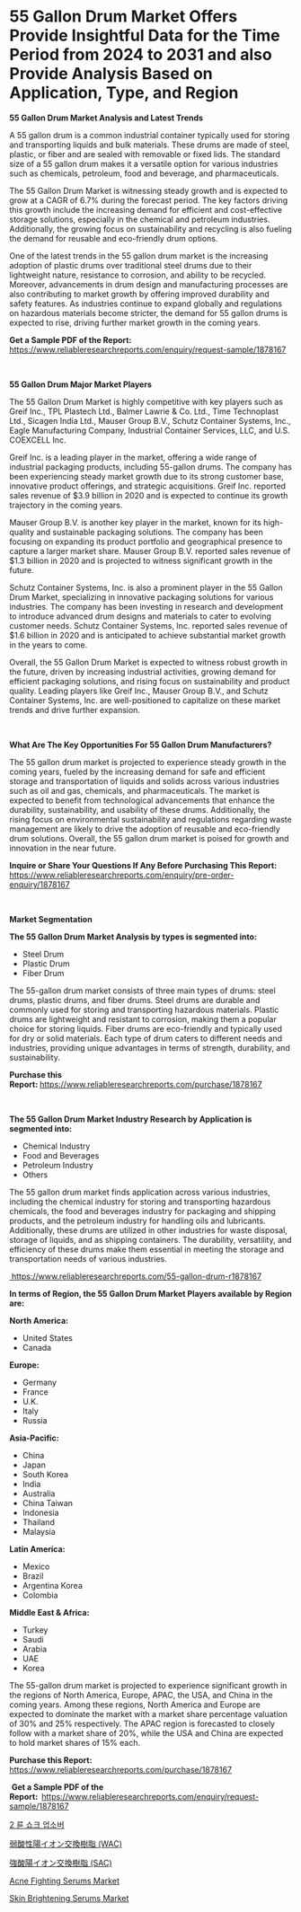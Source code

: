 <p><h1>55 Gallon Drum Market Offers Provide Insightful Data for the Time Period from 2024 to 2031 and also Provide Analysis Based on Application, Type, and Region</h1></p><p><strong>55 Gallon Drum Market Analysis and Latest Trends</strong></p>
<p><p>A 55 gallon drum is a common industrial container typically used for storing and transporting liquids and bulk materials. These drums are made of steel, plastic, or fiber and are sealed with removable or fixed lids. The standard size of a 55 gallon drum makes it a versatile option for various industries such as chemicals, petroleum, food and beverage, and pharmaceuticals.</p><p>The 55 Gallon Drum Market is witnessing steady growth and is expected to grow at a CAGR of 6.7% during the forecast period. The key factors driving this growth include the increasing demand for efficient and cost-effective storage solutions, especially in the chemical and petroleum industries. Additionally, the growing focus on sustainability and recycling is also fueling the demand for reusable and eco-friendly drum options.</p><p>One of the latest trends in the 55 gallon drum market is the increasing adoption of plastic drums over traditional steel drums due to their lightweight nature, resistance to corrosion, and ability to be recycled. Moreover, advancements in drum design and manufacturing processes are also contributing to market growth by offering improved durability and safety features. As industries continue to expand globally and regulations on hazardous materials become stricter, the demand for 55 gallon drums is expected to rise, driving further market growth in the coming years.</p></p>
<p><strong>Get a Sample PDF of the Report:&nbsp;</strong> <a href="https://www.reliableresearchreports.com/enquiry/request-sample/1878167">https://www.reliableresearchreports.com/enquiry/request-sample/1878167</a></p>
<p>&nbsp;</p>
<p><strong>55 Gallon Drum Major Market Players</strong></p>
<p><p>The 55 Gallon Drum Market is highly competitive with key players such as Greif Inc., TPL Plastech Ltd., Balmer Lawrie & Co. Ltd., Time Technoplast Ltd., Sicagen India Ltd., Mauser Group B.V., Schutz Container Systems, Inc., Eagle Manufacturing Company, Industrial Container Services, LLC, and U.S. COEXCELL Inc.</p><p>Greif Inc. is a leading player in the market, offering a wide range of industrial packaging products, including 55-gallon drums. The company has been experiencing steady market growth due to its strong customer base, innovative product offerings, and strategic acquisitions. Greif Inc. reported sales revenue of $3.9 billion in 2020 and is expected to continue its growth trajectory in the coming years.</p><p>Mauser Group B.V. is another key player in the market, known for its high-quality and sustainable packaging solutions. The company has been focusing on expanding its product portfolio and geographical presence to capture a larger market share. Mauser Group B.V. reported sales revenue of $1.3 billion in 2020 and is projected to witness significant growth in the future.</p><p>Schutz Container Systems, Inc. is also a prominent player in the 55 Gallon Drum Market, specializing in innovative packaging solutions for various industries. The company has been investing in research and development to introduce advanced drum designs and materials to cater to evolving customer needs. Schutz Container Systems, Inc. reported sales revenue of $1.6 billion in 2020 and is anticipated to achieve substantial market growth in the years to come.</p><p>Overall, the 55 Gallon Drum Market is expected to witness robust growth in the future, driven by increasing industrial activities, growing demand for efficient packaging solutions, and rising focus on sustainability and product quality. Leading players like Greif Inc., Mauser Group B.V., and Schutz Container Systems, Inc. are well-positioned to capitalize on these market trends and drive further expansion.</p></p>
<p>&nbsp;</p>
<p><strong>What Are The Key Opportunities For 55 Gallon Drum Manufacturers?</strong></p>
<p><p>The 55 gallon drum market is projected to experience steady growth in the coming years, fueled by the increasing demand for safe and efficient storage and transportation of liquids and solids across various industries such as oil and gas, chemicals, and pharmaceuticals. The market is expected to benefit from technological advancements that enhance the durability, sustainability, and usability of these drums. Additionally, the rising focus on environmental sustainability and regulations regarding waste management are likely to drive the adoption of reusable and eco-friendly drum solutions. Overall, the 55 gallon drum market is poised for growth and innovation in the near future.</p></p>
<p><strong>Inquire or Share Your Questions If Any Before Purchasing This Report:</strong> <a href="https://www.reliableresearchreports.com/enquiry/pre-order-enquiry/1878167">https://www.reliableresearchreports.com/enquiry/pre-order-enquiry/1878167</a></p>
<p>&nbsp;</p>
<p><strong>Market Segmentation</strong></p>
<p><strong>The 55 Gallon Drum Market Analysis by types is segmented into:</strong></p>
<p><ul><li>Steel Drum</li><li>Plastic Drum</li><li>Fiber Drum</li></ul></p>
<p><p>The 55-gallon drum market consists of three main types of drums: steel drums, plastic drums, and fiber drums. Steel drums are durable and commonly used for storing and transporting hazardous materials. Plastic drums are lightweight and resistant to corrosion, making them a popular choice for storing liquids. Fiber drums are eco-friendly and typically used for dry or solid materials. Each type of drum caters to different needs and industries, providing unique advantages in terms of strength, durability, and sustainability.</p></p>
<p><strong>Purchase this Report:&nbsp;</strong><a href="https://www.reliableresearchreports.com/purchase/1878167">https://www.reliableresearchreports.com/purchase/1878167</a></p>
<p>&nbsp;</p>
<p><strong>The 55 Gallon Drum Market Industry Research by Application is segmented into:</strong></p>
<p><ul><li>Chemical Industry</li><li>Food and Beverages</li><li>Petroleum Industry</li><li>Others</li></ul></p>
<p><p>The 55 gallon drum market finds application across various industries, including the chemical industry for storing and transporting hazardous chemicals, the food and beverages industry for packaging and shipping products, and the petroleum industry for handling oils and lubricants. Additionally, these drums are utilized in other industries for waste disposal, storage of liquids, and as shipping containers. The durability, versatility, and efficiency of these drums make them essential in meeting the storage and transportation needs of various industries.</p></p>
<p><a href="https://www.reliableresearchreports.com/55-gallon-drum-r1878167">&nbsp;https://www.reliableresearchreports.com/55-gallon-drum-r1878167</a></p>
<p><strong>In terms of Region, the 55 Gallon Drum Market Players available by Region are:</strong></p>
<p>
    <p> <strong> North America: </strong>
        <ul>
            <li>United States</li>
            <li>Canada</li>
        </ul>
        </p> 
    <p> <strong> Europe: </strong>
        <ul>
            <li>Germany</li>
            <li>France</li>
            <li>U.K.</li>
            <li>Italy</li>
            <li>Russia</li>
        </ul>
        </p> 
    <p> <strong> Asia-Pacific: </strong>
        <ul>
            <li>China</li>
            <li>Japan</li>
            <li>South Korea</li>
            <li>India</li>
            <li>Australia</li>
            <li>China Taiwan</li>
            <li>Indonesia</li>
            <li>Thailand</li>
            <li>Malaysia</li>
        </ul>
        </p> 
    <p> <strong> Latin America: </strong>
        <ul>
            <li>Mexico</li>
            <li>Brazil</li>
            <li>Argentina Korea</li>
            <li>Colombia</li>
        </ul>
        </p> 
    <p> <strong> Middle East & Africa: </strong>
        <ul>
            <li>Turkey</li>
            <li>Saudi</li>
            <li>Arabia</li>
            <li>UAE</li>
            <li>Korea</li>
        </ul>
    </p>
    </p>
<p><p>The 55-gallon drum market is projected to experience significant growth in the regions of North America, Europe, APAC, the USA, and China in the coming years. Among these regions, North America and Europe are expected to dominate the market with a market share percentage valuation of 30% and 25% respectively. The APAC region is forecasted to closely follow with a market share of 20%, while the USA and China are expected to hold market shares of 15% each.</p></p>
<p><strong>Purchase this Report: </strong><a href="https://www.reliableresearchreports.com/purchase/1878167">https://www.reliableresearchreports.com/purchase/1878167</a></p>
<p>&nbsp;<strong>Get a Sample PDF of the Report:&nbsp;&nbsp;</strong><a href="https://www.reliableresearchreports.com/enquiry/request-sample/1878167">https://www.reliableresearchreports.com/enquiry/request-sample/1878167</a></p>
<p><strong></strong></p>
<p><p><a href="https://github.com/RichardLueilwitz787/Market-Research-Report-List-2/blob/main/6401352152250.md">2 륜 쇼크 업소버</a></p><p><a href="https://github.com/tubbs463/Market-Research-Report-List-1/blob/main/1884911144517.md">弱酸性陽イオン交換樹脂 (WAC)</a></p><p><a href="https://github.com/decker5351/Market-Research-Report-List-1/blob/main/4402308144516.md">強酸陽イオン交換樹脂 (SAC)</a></p><p><a href="https://github.com/jsmusil/Market-Research-Report-List-3/blob/main/acne-fighting-serums-market.md">Acne Fighting Serums Market</a></p><p><a href="https://github.com/bmorecock/Market-Research-Report-List-3/blob/main/skin-brightening-serums-market.md">Skin Brightening Serums Market</a></p></p>